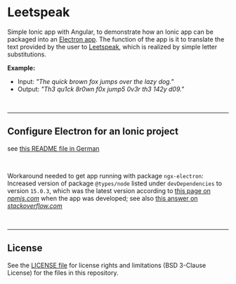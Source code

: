 # Leetspeak #

Simple Ionic app with Angular, to demonstrate how an Ionic app can be
packaged into an [Electron app](https://www.electronjs.org/).
The function of the app is it to translate the text provided by the user
to [Leetspeak](https://en.wikipedia.org/wiki/Leet), which is realized by simple letter substitutions.

**Example:**
* Input: *"The quick brown fox jumps over the lazy dog."*
* Output: *"Th3 qu1ck 8r0wn f0x jump5 0v3r th3 142y d09."*

<br>

----

## Configure Electron for an Ionic project ##

see [this README file in German](https://github.com/MDecker-MobileComputing/Ionic_Wuerfel/blob/electron/README_electron.md)

<br>

Workaround needed to get app running with package `ngx-electron`:
Increased version of package `@types/node` listed under `devDependencies` to version `15.0.3`, which was the latest
version according to [this page on *npmjs.com*](https://www.npmjs.com/package/@types/node) when the app was developed;
see also [this answer on *stackoverflow.com*](https://stackoverflow.com/a/66596834/1364368)

<br>

----

## License ##

See the [LICENSE file](LICENSE.md) for license rights and limitations (BSD 3-Clause License) for the files in this repository.

<br>

